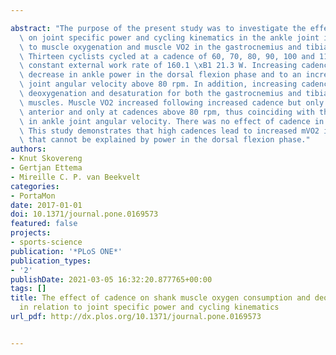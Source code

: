 ---
abstract: "The purpose of the present study was to investigate the effect of cadence\
  \ on joint specific power and cycling kinematics in the ankle joint in addition\
  \ to muscle oxygenation and muscle VO2 in the gastrocnemius and tibialis anterior.\
  \ Thirteen cyclists cycled at a cadence of 60, 70, 80, 90, 100 and 110 rpm at a\
  \ constant external work rate of 160.1 \xB1 21.3 W. Increasing cadence led to a\
  \ decrease in ankle power in the dorsal flexion phase and to an increase in ankle\
  \ joint angular velocity above 80 rpm. In addition, increasing cadence increased\
  \ deoxygenation and desaturation for both the gastrocnemius and tibialis anterior\
  \ muscles. Muscle VO2 increased following increased cadence but only in the tibialis\
  \ anterior and only at cadences above 80 rpm, thus coinciding with the increase\
  \ in ankle joint angular velocity. There was no effect of cadence in the gastrocnemius.\
  \ This study demonstrates that high cadences lead to increased mVO2 in the TA muscles\
  \ that cannot be explained by power in the dorsal flexion phase."
authors:
- Knut Skovereng
- Gertjan Ettema
- Mireille C. P. van Beekvelt
categories:
- PortaMon
date: 2017-01-01
doi: 10.1371/journal.pone.0169573
featured: false
projects:
- sports-science
publication: '*PLoS ONE*'
publication_types:
- '2'
publishDate: 2021-03-05 16:32:20.877765+00:00
tags: []
title: The effect of cadence on shank muscle oxygen consumption and deoxygenation
  in relation to joint specific power and cycling kinematics
url_pdf: http://dx.plos.org/10.1371/journal.pone.0169573

---
